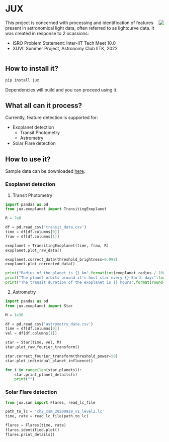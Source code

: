 # JUX

<div style="display:flex;">
    <div>
        This project is concerned with processing and identification of features present in astronomical light data, often referred to as lightcurve data. It was created in response to 2 ocassions:
        <ul>
            <li>ISRO Problem Statement: Inter-IIT Tech Meet 10.0</li>
            <li>XUVI: Summer Project, Astronomy Club IITK, 2022</li>
        </ul>
    </div>
    <div style="max-width:120px;margin-left:10px">
        <img src="./assets/logo.jpg" />
    </div>
</div>

## How to install it?
```sh
pip install jux
```
Dependencies will build and you can proceed using it.

## What all can it process?
Currently, feature detection is supported for:
- Exoplanet detection
    - Transit Photometry
    - Astrometry
- Solar Flare detection

## How to use it?
Sample data can be downloaded <a href="https://github.com/astroclubiitk/jux/tree/main/examples" targer="_blank">here</a>.

### Exoplanet detection
1. Transit Photometry
```py
import pandas as pd
from jux.exoplanet import TransitingExoplanet

R = 7e8

df = pd.read_csv('transit_data.csv')
time = df[df.columns[0]]
fraw = df[df.columns[1]]

exoplanet = TransitingExoplanet(time, fraw, R)
exoplanet.plot_raw_data()

exoplanet.correct_data(threshold_brightness=0.998)
exoplanet.plot_corrected_data()

print("Radius of the planet is {} km".format(int(exoplanet.radius / 1000)))
print("The planet orbits around it's host star every {} Earth days".format(round(exoplanet.orbital_period, 2)))
print("The transit duration of the exoplanet is {} hours".format(round(exoplanet.transit_duration, 2)))
```

2. Astrometry
```py
import pandas as pd
from jux.exoplanet import Star

M = 1e30

df = pd.read_csv('astrometry_data.csv')
time = df[df.columns[0]]
vel = df[df.columns[1]]

star = Star(time, vel, M)
star.plot_raw_fourier_transform()

star.correct_fourier_transform(threshold_power=50)
star.plot_individual_planet_influence()

for i in range(len(star.planets)):
    star.print_planet_details(i)
    print("")
```

### Solar Flare detection

```py
from jux.sun import Flares, read_lc_file

path_to_lc = 'ch2_xsm_20200928_v1_level2.lc'
time, rate = read_lc_file(path_to_lc)

flares = Flares(time, rate)
flares.identified.plot()
flares.print_details()
```